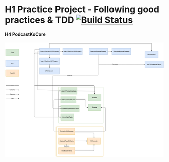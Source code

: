 
# H1 Practice Project - Following good practices & TDD [![Build Status](https://travis-ci.com/johnroque/PodcastKo.svg?branch=master)](https://travis-ci.com/johnroque/PodcastKo)
#### H4 PodcastKoCore
![PodcastKoCore](PodcastKoCore.png)
